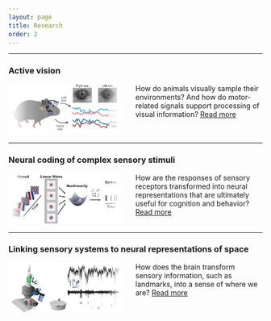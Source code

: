 ```yaml
---
layout: page
title: Research
order: 2
---
```


---

### Active vision
<!-- Gaze dynamics in freely moving mice -->

<!-- <div class="row">
  <div class="column" style="width:45%;float:left;">
    <a href="/research/eyehead.html"><img src="/public/mouse_doubleeyecam_edit.png" alt="" />
    </a>
  </div>
  <div class="column" style="width:50%;float:left;">
    Understand gaze shift dynamics in mice
  </div>
</div> -->

<!-- ## Head and eye movements in freely moving mice

![mouse eyecams](/public/mouse_doubleeyecam_edit.png) -->


<div style="display: table; width:100%;">
    <div style="display: table-cell; vertical-align: top; height: 50px; width: 50%;">
    <a href="/projects/gaze_dynamics/index.html"><img src="/public/images/mouse_doubleeyecam_traces.png" alt="" width="90%" />
    </a>
    </div>
    <div style="display: table-cell; vertical-align: top; height: 50px; width: 50%;">
    How do animals visually sample their environments? And how do motor-related signals support processing of visual information?
    <a href="/projects/gaze_dynamics/index.html">Read more</a>
    </div>
</div>


---
### Neural coding of complex sensory stimuli


<div style="display: table; width:100%;">
    <div style="display: table-cell; vertical-align: top; height: 50px; width: 50%;">
    <a href="/projects/coding/index.html"><img src="/public/images/example_multifilt_ln_model_simplified.png" alt="" width="90%" />
    </a>
    </div>
    <div style="display: table-cell; vertical-align: top; height: 50px; width: 50%;">
    How are the responses of sensory receptors transformed into neural
    representations that are ultimately useful for cognition and behavior?
    <a href="/projects/coding/index.html">Read more</a>
    </div>
</div>


---
### Linking sensory systems to neural representations of space


<div style="display: table; width:100%;">
    <div style="display: table-cell; vertical-align: top; height: 50px; width: 50%;">
    <a href="/projects/vision_selfmotion/index.html"><img src="/public/images/mousecam.png" alt="" width="90%" />
    </a>
    </div>
    <div style="display: table-cell; vertical-align: top; height: 50px; width: 50%;">
    How does the brain transform sensory information, such as landmarks, into a sense of where we are?
    <a href="/projects/sensory_space/index.html">Read more</a>
    </div>
</div>





<!--
---
### Sensory inputs during social behaviors


<div style="display: table; width:100%;">
    <div style="display: table-cell; vertical-align: top; height: 50px; width: 50%;">
    <a href="/projects/social_interaction/index.html"><img src="/public/images/mouse_top_details_interaction.png" alt="social interaction project" width="90%" />
    </a>
    </div>
    <div style="display: table-cell; vertical-align: top; height: 50px; width: 50%;">
    What are the (sensory) inputs that are relevant for complex behaviors such as social interaction?
    <a href="/projects/social_interaction/index.html">More</a>.
    </div>
</div>
-->

